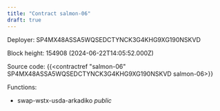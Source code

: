 ```yaml
---
title: "Contract salmon-06"
draft: true
---
```

Deployer: SP4MX48ASSA5WQSEDCTYNCK3G4KHG9XG190NSKVD


 



Block height: 154908 (2024-06-22T14:05:52.000Z)

Source code: {{<contractref "salmon-06" SP4MX48ASSA5WQSEDCTYNCK3G4KHG9XG190NSKVD salmon-06>}}

Functions:

* swap-wstx-usda-arkadiko _public_

